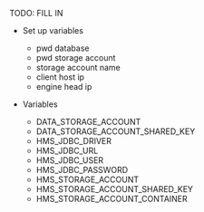 TODO: FILL IN

- Set up variables
	- pwd database
	- pwd storage account
	- storage account name
	- client host ip
	- engine head ip



- Variables
  - DATA_STORAGE_ACCOUNT
  - DATA_STORAGE_ACCOUNT_SHARED_KEY
  - HMS_JDBC_DRIVER
  - HMS_JDBC_URL
  - HMS_JDBC_USER
  - HMS_JDBC_PASSWORD
  - HMS_STORAGE_ACCOUNT
  - HMS_STORAGE_ACCOUNT_SHARED_KEY
  - HMS_STORAGE_ACCOUNT_CONTAINER

